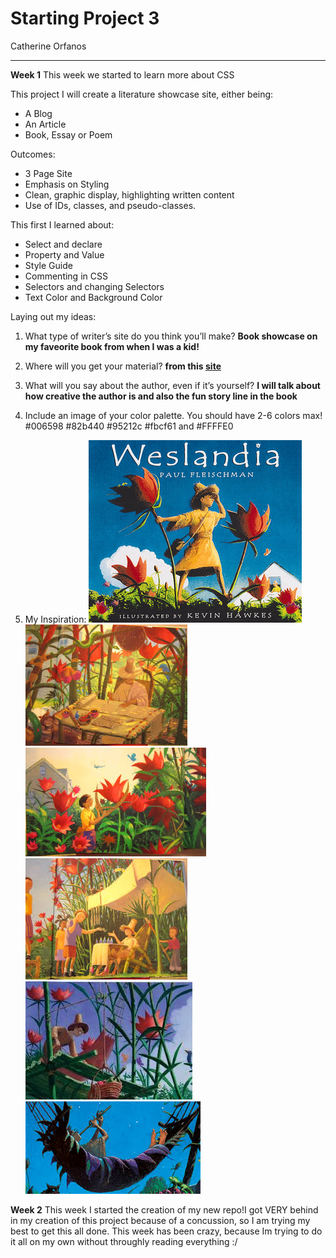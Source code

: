 # **Starting Project 3**
Catherine Orfanos
___
**Week 1** This week we started to learn more about CSS

This project I will create a literature showcase site, either being:
- A Blog
- An Article
- Book, Essay or Poem

Outcomes:
- 3 Page Site
- Emphasis on Styling
- Clean, graphic display, highlighting written content
- Use of IDs, classes, and pseudo-classes.

This first I learned about:
- Select and declare
- Property and Value
- Style Guide
- Commenting in CSS
- Selectors and changing Selectors
- Text Color and Background Color

Laying out my ideas:
1. What type of writer’s site do you think you’ll make? **Book showcase on my faveorite book from when I was a kid!**
2. Where will you get your material? **from this [site](http://www.umich.edu/~childlit/Weslandia/WESTframeset1.htm)**
3. What will you say about the author, even if it’s yourself? **I will talk about how creative the author is and also the fun story line in the book**
4. Include an image of your color palette. You should have 2-6 colors max! #006598 #82b440 #95212c #fbcf61 and #FFFFE0

5. My Inspiration:
![COVER](./Images/COVER.png)
![DESK](./Images/DESK.jpeg)
![FLOWER](./Images/FLOWER.jpeg)
![FRIENDS](./Images/FRIENDS.jpeg)
![LOFT](./Images/LOFT.jpeg)
![MUSIC](./Images/MUSIC.jpeg)

**Week 2** This week I started the creation of my new repo!I got VERY behind in my creation of this project because of a concussion, so I am trying my best to get this all done. This week has been crazy, because Im trying to do it all on my own without throughly reading everything :/
